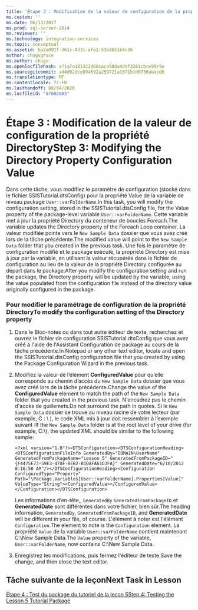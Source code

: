 ```yaml
---
title: 'Étape 3 : Modification de la valeur de configuration de la propriété Directory | Microsoft Docs'
ms.custom: ''
ms.date: 06/13/2017
ms.prod: sql-server-2014
ms.reviewer: ''
ms.technology: integration-services
ms.topic: conceptual
ms.assetid: ba2a091f-361c-4331-afe2-53b465164c36
author: chugugrace
ms.author: chugu
ms.openlocfilehash: a71a7a181322d60caca98da4ddf3261cbce99c9e
ms.sourcegitcommit: ad4d92dce894592a259721a1571b1d8736abacdb
ms.translationtype: MT
ms.contentlocale: fr-FR
ms.lasthandoff: 08/04/2020
ms.locfileid: "87602883"
---
```

# <a name="step-3-modifying-the-directory-property-configuration-value"></a><span data-ttu-id="54ab1-102">Étape 3 : Modification de la valeur de configuration de la propriété Directory</span><span class="sxs-lookup"><span data-stu-id="54ab1-102">Step 3: Modifying the Directory Property Configuration Value</span></span>
  <span data-ttu-id="54ab1-103">Dans cette tâche, vous modifiez le paramètre de configuration (stocké dans le fichier SSISTutorial.dtsConfig) pour la propriété Value de la variable de niveau package `User::varFolderName`.</span><span class="sxs-lookup"><span data-stu-id="54ab1-103">In this task, you will modify the configuration setting, stored in the SSISTutorial.dtsConfig file, for the Value property of the package-level variable `User::varFolderName`.</span></span> <span data-ttu-id="54ab1-104">Cette variable met à jour la propriété Directory du conteneur de boucles Foreach.</span><span class="sxs-lookup"><span data-stu-id="54ab1-104">The variable updates the Directory property of the Foreach Loop container.</span></span> <span data-ttu-id="54ab1-105">La valeur modifiée pointe vers le `New Sample Data` dossier que vous avez créé lors de la tâche précédente.</span><span class="sxs-lookup"><span data-stu-id="54ab1-105">The modified value will point to the `New Sample Data` folder that you created in the previous task.</span></span> <span data-ttu-id="54ab1-106">Une fois le paramètre de configuration modifié et le package exécuté, la propriété Directory est mise à jour par la variable, en utilisant la valeur récupérée dans le fichier de configuration au lieu de la valeur de la propriété Directory configurée au départ dans le package.</span><span class="sxs-lookup"><span data-stu-id="54ab1-106">After you modify the configuration setting and run the package, the Directory property will be updated by the variable, using the value populated from the configuration file instead of the directory value originally configured in the package.</span></span>  
  
### <a name="to-modify-the-configuration-setting-of-the-directory-property"></a><span data-ttu-id="54ab1-107">Pour modifier le paramétrage de configuration de la propriété Directory</span><span class="sxs-lookup"><span data-stu-id="54ab1-107">To modify the configuration setting of the Directory property</span></span>  
  
1.  <span data-ttu-id="54ab1-108">Dans le Bloc-notes ou dans tout autre éditeur de texte, recherchez et ouvrez le fichier de configuration SSISTutorial.dtsConfig que vous avez créé à l'aide de l'Assistant Configuration de package au cours de la tâche précédente.</span><span class="sxs-lookup"><span data-stu-id="54ab1-108">In Notepad or any other text editor, locate and open the SSISTutorial.dtsConfig configuration file that you created by using the Package Configuration Wizard in the previous task.</span></span>  
  
2.  <span data-ttu-id="54ab1-109">Modifiez la valeur de l’élément **ConfiguredValue** pour qu’elle corresponde au chemin d’accès du `New Sample Data` dossier que vous avez créé lors de la tâche précédente.</span><span class="sxs-lookup"><span data-stu-id="54ab1-109">Change the value of the **ConfiguredValue** element to match the path of the `New Sample Data` folder that you created in the previous task.</span></span> <span data-ttu-id="54ab1-110">N'encadrez pas le chemin d'accès de guillemets.</span><span class="sxs-lookup"><span data-stu-id="54ab1-110">Do not surround the path in quotes.</span></span> <span data-ttu-id="54ab1-111">Si le `New Sample Data` dossier se trouve au niveau racine de votre lecteur (par exemple, C : \\ ), le code XML mis à jour doit ressembler à l’exemple suivant :</span><span class="sxs-lookup"><span data-stu-id="54ab1-111">If the `New Sample Data` folder is at the root level of your drive (for example, C:\\), the updated XML should be similar to the following sample:</span></span>  
  
     `<?xml version="1.0"?><DTSConfiguration><DTSConfigurationHeading><DTSConfigurationFileInfo GeneratedBy="DOMAIN\UserName" GeneratedFromPackageName="Lesson 5" GeneratedFromPackageID="{F4475E73-59E3-478F-8EB2-B10AFA61D3FA}" GeneratedDate="6/10/2012 8:16:50 AM"/></DTSConfigurationHeading><Configuration ConfiguredType="Property" Path="\Package.Variables[User::varFolderName].Properties[Value]" ValueType="String"><ConfiguredValue></ConfiguredValue></Configuration></DTSConfiguration>`  
  
     <span data-ttu-id="54ab1-112">Les informations d’en-tête,, `GeneratedBy` `GeneratedFromPackageID` et **GeneratedDate** sont différentes dans votre fichier, bien sûr.</span><span class="sxs-lookup"><span data-stu-id="54ab1-112">The heading information, `GeneratedBy`, `GeneratedFromPackageID`, and **GeneratedDate** will be different in your file, of course.</span></span> <span data-ttu-id="54ab1-113">L'élément à noter est l'élément `Configuration`.</span><span class="sxs-lookup"><span data-stu-id="54ab1-113">The element to note is the `Configuration` element.</span></span> <span data-ttu-id="54ab1-114">La propriété `Value` de la variable `User::varFolderName` contient maintenant C:\New Sample Data.</span><span class="sxs-lookup"><span data-stu-id="54ab1-114">The `Value` property of the variable, `User::varFolderName`, now contains C:\New Sample Data.</span></span>  
  
3.  <span data-ttu-id="54ab1-115">Enregistrez les modifications, puis fermez l'éditeur de texte.</span><span class="sxs-lookup"><span data-stu-id="54ab1-115">Save the change, and then close the text editor.</span></span>  
  
## <a name="next-task-in-lesson"></a><span data-ttu-id="54ab1-116">Tâche suivante de la leçon</span><span class="sxs-lookup"><span data-stu-id="54ab1-116">Next Task in Lesson</span></span>  
 [<span data-ttu-id="54ab1-117">Étape 4 : Test du package du tutoriel de la leçon 5</span><span class="sxs-lookup"><span data-stu-id="54ab1-117">Step 4: Testing the Lesson 5 Tutorial Package</span></span>](../integration-services/lesson-5-4-testing-the-lesson-5-tutorial-package.md)  
  
  
